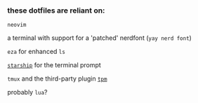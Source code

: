### these dotfiles are reliant on:

`neovim`

a terminal with support for a 'patched' nerdfont (`yay nerd font`)

`eza` for enhanced `ls`

[`starship`](starship.rs) for the terminal prompt

`tmux` and the third-party plugin [`tpm`](https://github.com/tmux-plugins/tpm)

probably `lua`?
